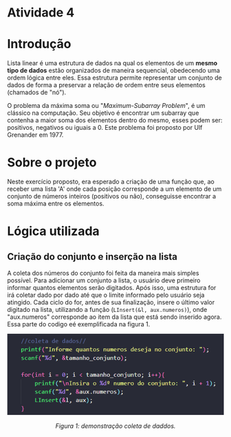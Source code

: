 # Atividade 4
<h1>Introdução</h1>
<p>Lista linear é uma estrutura de dados na qual os elementos de um <b>mesmo tipo de dados</b> estão organizados de maneira sequencial, obedecendo uma ordem lógica entre eles. Essa estrutura permite representar um conjunto de dados de forma a preservar a relação de ordem entre seus elementos (chamados de "nó").</p>
<p>O problema da máxima soma ou "<i>Maximum-Subarray Problem</i>", é um clássico na computação. Seu objetivo é encontrar um subarray que contenha a maior soma dos elementos dentro do mesmo, esses podem ser: positivos, negativos ou iguais a 0. Este problema foi proposto por Ulf Grenander em 1977.</p>

<h1>Sobre o projeto</h1>
<p>Neste exercício proposto, era esperado a criação de uma função que, ao receber uma lista 'A' onde cada posição corresponde a um elemento de um conjunto de números inteiros (positivos ou não), conseguisse encontrar a soma máxima entre os elementos.</p>

<h1>Lógica utilizada</h1>
<h2>Criação do conjunto e inserção na lista</h2>
<p>A coleta dos números do conjunto foi feita da maneira mais simples possível. Para adicionar um conjunto a lista, o usuário deve primeiro informar quantos elementos serão digitados. Após isso, uma estrutura for irá coletar dado por dado até que o limite informado pelo usuário seja atingido. Cada ciclo do for, antes de sua finalização, insere o último valor digitado na lista, utilizando a função (<code>LInsert(&l, aux.numeros)</code>), onde "aux.numeros" corresponde ao item da lista que está sendo inserido agora. Essa parte do codigo eé exemplificada na figura 1.
<div align="center">
    <img src="imgs/coleta_de_dados.png">
    <p><i>Figura 1: demonstração coleta de daddos.</i></p>   
</div>

